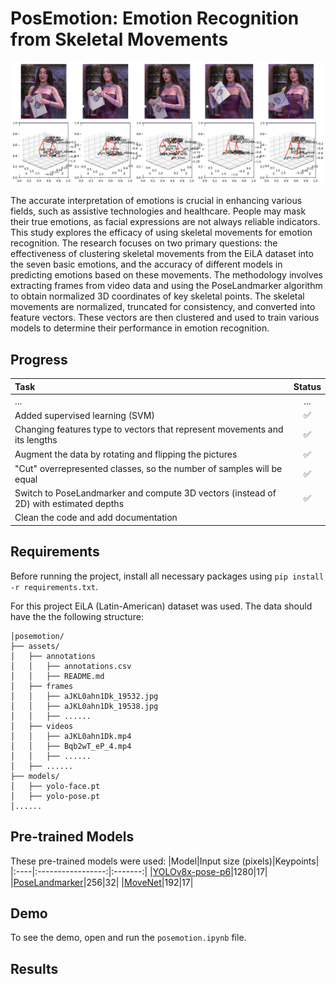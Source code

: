 # PosEmotion: Emotion Recognition from Skeletal Movements

![](https://github.com/denskrlv/PosEmotion/blob/main/media/logo.png)

The accurate interpretation of emotions is crucial in enhancing various fields, such as assistive technologies and healthcare. People may mask their true emotions, as facial expressions are not always reliable indicators. This study explores the efficacy of using skeletal movements for emotion recognition. The research focuses on two primary questions: the effectiveness of clustering skeletal movements from the EiLA dataset into the seven basic emotions, and the accuracy of different models in predicting emotions based on these movements. The methodology involves extracting frames from video data and using the PoseLandmarker algorithm to obtain normalized 3D coordinates of key skeletal points. The skeletal movements are normalized, truncated for consistency, and converted into feature vectors. These vectors are then clustered and used to train various models to determine their performance in emotion recognition.

## Progress
|Task|Status|
|:---|:----:|
|...|...|
|Added supervised learning (SVM)|✅|
|Changing features type to vectors that represent movements and its lengths|✅|
|Augment the data by rotating and flipping the pictures|✅|
|"Cut" overrepresented classes, so the number of samples will be equal|✅|
|Switch to PoseLandmarker and compute 3D vectors (instead of 2D) with estimated depths|✅|
|Clean the code and add documentation||

## Requirements
Before running the project, install all necessary packages using <code>pip install -r requirements.txt</code>.

For this project EiLA (Latin-American) dataset was used. The data should have the the following structure:
```
│posemotion/
├── assets/
│   ├── annotations
│   │   ├── annotations.csv
│   │   ├── README.md
│   ├── frames
│   │   ├── aJKL0ahn1Dk_19532.jpg
│   │   ├── aJKL0ahn1Dk_19538.jpg
│   │   ├── ......
│   ├── videos
│   │   ├── aJKL0ahn1Dk.mp4
│   │   ├── Bqb2wT_eP_4.mp4
│   │   ├── ......
│   ├── ......
├── models/
│   ├── yolo-face.pt
│   ├── yolo-pose.pt
│......
```

## Pre-trained Models
These pre-trained models were used:
|Model|Input size (pixels)|Keypoints|
|:----|:-----------------:|:-------:|
|[YOLOv8x-pose-p6](https://docs.ultralytics.com/tasks/pose/)|1280|17|
|[PoseLandmarker](https://ai.google.dev/edge/api/mediapipe/java/com/google/mediapipe/tasks/vision/poselandmarker/PoseLandmarker)|256|32|
|[MoveNet](https://www.tensorflow.org/hub/tutorials/movenet)|192|17|

## Demo
To see the demo, open and run the <code>posemotion.ipynb</code> file.

## Results
